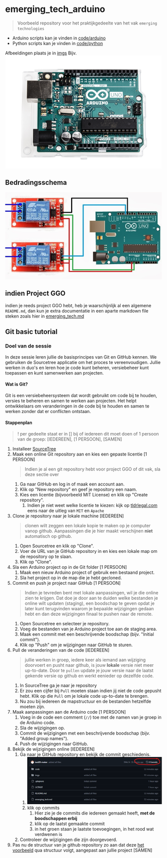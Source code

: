 # emerging_tech_arduino

> Voorbeeld repository voor het praktijkgedeelte van het vak `emerging technologies`

- Arduino scripts kan je vinden in [code/arduino](./code/arduino/)
- Python scripts kan je vinden in [code/python](./code/python/)



Afbeeldingen plaats je in [imgs](./imgs/)
Bijv. ![arduino](./imgs/arduino.jpg)

## Bedradingsschema

![schema](./imgs/schema.jpeg)


## indien Project GGO

indien je reeds project GGO hebt, heb je waarschijnlijk al een algemene `README.md`, dan kun je extra documentatie in een aparte markdown file steken zoals hier in [emerging_tech.md](./emerging_tech.md)


## Git basic tutorial

### Doel van de sessie
In deze sessie leren jullie de basisprincipes van Git en GitHub kennen. We gebruiken de Sourcetree applicatie om het proces te vereenvoudigen. Jullie werken in duo's en leren hoe je code kunt beheren, versiebeheer kunt toepassen en kunt samenwerken aan projecten.

#### Wat is Git?
Git is een versiebeheersysteem dat wordt gebruikt om code bij te houden, versies te beheren en samen te werken aan projecten. Het helpt ontwikkelaars om veranderingen in de code bij te houden en samen te werken zonder dat er conflicten ontstaan.

#### Stappenplan

> ! per gedeelte staat er in [] bij of iedereen dit moet doen of 1 persoon van de groep: [IEDEREEN], [1 PERSOON], [SAMEN]
1. Installeer [SourceTree](https://www.sourcetreeapp.com/)
1. Maak een online Git repository aan en kies een gepaste licentie [1 PERSOON]
   > Indien je al een git repository hebt voor project GGO of dit vak, sla deze sectie over
    1. Ga naar GitHub en log in of maak een account aan.
    2. Klik op "New repository" en geef je repository een naam.
    3. Kies een licentie (bijvoorbeeld MIT License) en klik op "Create repository".
       1. Indien je niet weet welke licentie te kiezen: kijk op [tldrlegal.com](https://www.tldrlegal.com/) eens naar de uitleg van `MIT` en `Apache`
2. Clone je repository naar je lokale machine [IEDEREEN]
    > clonen wilt zeggen een lokale kopie te maken op je computer vanop github. Aanpassingen die je hier maakt verschijnen **niet** automatisch op github.
    1. Open Sourcetree en klik op "Clone".
    2. Voer de URL van je GitHub repository in en kies een lokale map om de repository op te slaan.
    3. Klik op "Clone".
3. Sla een Arduino project op in de Git folder [1 PERSOON]
    1. Maak een nieuw Arduino project of gebruik een bestaand project.
    2. Sla het project op in de map die je hebt gecloned.
4. Commit en push je project naar GitHub [1 PERSOON]
    > Indien je tevreden bent met lokale aanpassingen, wil je die online zien te krijgen. Dat doe je door aan te duiden welke bestanden je online wilt updaten (staging), een boodschap te geven opdat je later kunt terugvinden waarom je bepaalde wijzigingen gedaan hebt en dan deze wijzigingen finaal te pushen naar de remote.
    1. Open Sourcetree en selecteer je repository.
    2. Voeg de bestanden van je Arduino project toe aan de staging area.
    3. Maak een commit met een beschrijvende boodschap (bijv. "Initial commit").
    4. Klik op "Push" om je wijzigingen naar GitHub te sturen.
5. Pull de veranderingen van de code [IEDEREEN]
    > jullie werken in groep, iedere keer als iemand aan wijziging doorvoert en pusht naar github, is jouw **lokale** versie niet meer up-to-date. Door te `pullen` update je jouw versie naar de laatst gekende versie op github en werkt eenieder op dezelfde code.
    1. In SourceTree ga je naar je repository
    2. Er zou een cijfer bij `Pull` moeten staan indien jij niet de code gepusht hebt. Klik op die `Pull` om je lokale code up-to-date te brengen.
    3. Nu zou bij iedereen de mapstructuur en de bestanden hetzelfde moeten zijn.
6. Maak aanpassingen aan de Arduino code [1 PERSOON]
    1. Voeg in de code een comment (`//`) toe met de namen van je groep in de Arduino code.
    2. Sla de wijzigingen op.
    3. Commit de wijzigingen met een beschrijvende boodschap (bijv. "Added group names").
    4. Push de wijzigingen naar GitHub.
7. Bekijk de wijzigingen online [IEDEREEN]
    1. Ga naar je GitHub repository en bekijk de commit geschiedenis.
       1. ![commits](./imgs/commits.png)
       2. klik op commits
          1. Hier zie je de commits die iedereen gemaakt heeft, **met de boodschappen erbij**
          2. klik op de laatst gemaakte commit
          3. in het groen staan je laatste toevoegingen, in het rood wat verdwenen is
    2. Controleer de wijzigingen die zijn doorgevoerd.
8. Pas nu de structuur van je github repository zo aan dat deze [het voorbeeld](https://github.com/devriesewouter89/emerging_tech_arduino) qua structuur volgt, aangepast aan jullie project [SAMEN]